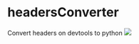 # headersConverter
Convert headers on devtools to python
<img src="https://user-images.githubusercontent.com/58810238/84293715-23541580-ab83-11ea-801a-628e5930288b.gif">